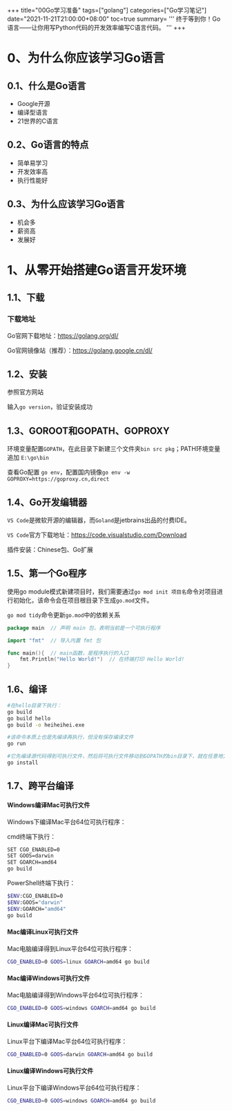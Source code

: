 +++
title="00Go学习准备"
tags=["golang"]
categories=["Go学习笔记"]
date="2021-11-21T21:00:00+08:00"
toc=true
summary= '''
终于等到你！Go语言——让你用写Python代码的开发效率编写C语言代码。
'''
+++

# 0、为什么你应该学习Go语言

## 0.1、什么是Go语言

- Google开源
- 编译型语言
- 21世界的C语言

## 0.2、Go语言的特点

- 简单易学习
- 开发效率高
- 执行性能好

## 0.3、为什么应该学习Go语言

- 机会多
- 薪资高
- 发展好



# 1、从零开始搭建Go语言开发环境

## 1.1、下载

### 下载地址

Go官网下载地址：https://golang.org/dl/

Go官网镜像站（推荐）：https://golang.google.cn/dl/

## 1.2、安装

参照官方网站

输入`go version`，验证安装成功

## 1.3、GOROOT和GOPATH、GOPROXY

环境变量配置`GOPATH`，在此目录下新建三个文件夹`bin src pkg`；PATH环境变量追加 `E:\go\bin`

查看Go配置 `go env`，配置国内镜像`go env -w GOPROXY=https://goproxy.cn,direct`

## 1.4、Go开发编辑器

`VS Code`是微软开源的编辑器，而`Goland`是jetbrains出品的付费IDE。

`VS Code`官方下载地址：https://code.visualstudio.com/Download

插件安装：Chinese包、Go扩展

## 1.5、第一个Go程序

使用go module模式新建项目时，我们需要通过`go mod init 项目名`命令对项目进行初始化，该命令会在项目根目录下生成`go.mod`文件。

`go mod tidy`命令更新`go.mod`中的依赖关系

```go
package main  // 声明 main 包，表明当前是一个可执行程序

import "fmt"  // 导入内置 fmt 包

func main(){  // main函数，是程序执行的入口
    fmt.Println("Hello World!")  // 在终端打印 Hello World!
}
```

## 1.6、编译

```bash
#在hello目录下执行：
go build
go build hello
go build -o heiheihei.exe

#该命令本质上也是先编译再执行，但没有保存编译文件
go run

#它先编译源代码得到可执行文件，然后将可执行文件移动到GOPATH的bin目录下，就在任意地方直接执行可执行文件了
go install
```

## 1.7、跨平台编译

#### Windows编译Mac可执行文件

Windows下编译Mac平台64位可执行程序：

cmd终端下执行：

```bash
SET CGO_ENABLED=0
SET GOOS=darwin
SET GOARCH=amd64
go build
```

PowerShell终端下执行：

```bash
$ENV:CGO_ENABLED=0
$ENV:GOOS="darwin"
$ENV:GOARCH="amd64"
go build
```

#### Mac编译Linux可执行文件

Mac电脑编译得到Linux平台64位可执行程序：

```bash
CGO_ENABLED=0 GOOS=linux GOARCH=amd64 go build
```

#### Mac编译Windows可执行文件

Mac电脑编译得到Windows平台64位可执行程序：

```bash
CGO_ENABLED=0 GOOS=windows GOARCH=amd64 go build
```

#### Linux编译Mac可执行文件

Linux平台下编译Mac平台64位可执行程序：

```bash
CGO_ENABLED=0 GOOS=darwin GOARCH=amd64 go build
```

#### Linux编译Windows可执行文件

Linux平台下编译Windows平台64位可执行程序：

```bash
CGO_ENABLED=0 GOOS=windows GOARCH=amd64 go build
```

